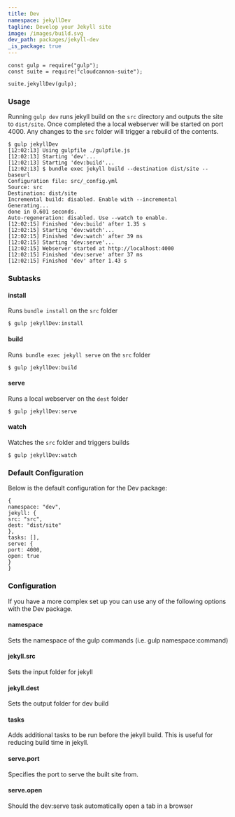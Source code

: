 ```yaml
---
title: Dev
namespace: jekyllDev
tagline: Develop your Jekyll site
image: /images/build.svg
dev_path: packages/jekyll-dev
_is_package: true
---
```


```
const gulp = require("gulp");
const suite = require("cloudcannon-suite");

suite.jekyllDev(gulp);
```

### Usage

Running `gulp dev` runs jekyll build on the `src` directory and outputs the site to `dist/site`. Once completed the a local webserver will be started on port 4000. Any changes to the `src` folder will trigger a rebuild of the contents.

```
$ gulp jekyllDev
[12:02:13] Using gulpfile ./gulpfile.js
[12:02:13] Starting 'dev'...
[12:02:13] Starting 'dev:build'...
[12:02:13] $ bundle exec jekyll build --destination dist/site --baseurl
Configuration file: src/_config.yml
Source: src
Destination: dist/site
Incremental build: disabled. Enable with --incremental
Generating...
done in 0.601 seconds.
Auto-regeneration: disabled. Use --watch to enable.
[12:02:15] Finished 'dev:build' after 1.35 s
[12:02:15] Starting 'dev:watch'...
[12:02:15] Finished 'dev:watch' after 39 ms
[12:02:15] Starting 'dev:serve'...
[12:02:15] Webserver started at http://localhost:4000
[12:02:15] Finished 'dev:serve' after 37 ms
[12:02:15] Finished 'dev' after 1.43 s
```

### Subtasks

#### install

Runs `bundle install` on the `src` folder

```
$ gulp jekyllDev:install
```

#### build

Runs` bundle exec jekyll serve` on the `src` folder

```
$ gulp jekyllDev:build
```

#### serve

Runs a local webserver on the `dest` folder

```
$ gulp jekyllDev:serve
```

#### watch

Watches the `src` folder and triggers builds

```
$ gulp jekyllDev:watch
```

### Default Configuration

Below is the default configuration for the Dev package:

```
{
namespace: "dev",
jekyll: {
src: "src",
dest: "dist/site"
},
tasks: [],
serve: {
port: 4000,
open: true
}
}
```

### Configuration

If you have a more complex set up you can use any of the following options with the Dev package.

#### namespace

Sets the namespace of the gulp commands (i.e. gulp namespace:command)

#### jekyll.src

Sets the input folder for jekyll

#### jekyll.dest

Sets the output folder for dev build

#### tasks

Adds additional tasks to be run before the jekyll build. This is useful for reducing build time in jekyll.

#### serve.port

Specifies the port to serve the built site from.

#### serve.open

Should the dev:serve task automatically open a tab in a browser

&nbsp;